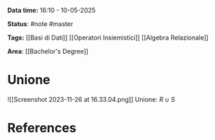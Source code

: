 **Data time:** 16:10 - 10-05-2025

**Status**: #note #master

**Tags:** [[Basi di Dati]] [[Operatori Insiemistici]] [[Algebra Relazionale]]

**Area**: [[Bachelor's Degree]]
# Unione


![[Screenshot 2023-11-26 at 16.33.04.png]]
Unione: $R \cup S$
# References